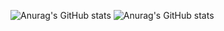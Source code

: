 ![Anurag's GitHub stats](https://github-readme-stats.vercel.app/api?username=aaron2599&bg_color=10,3350A4,f443363&title_color=fff&text_color=fff)
![Anurag's GitHub stats](https://github-readme-stats.vercel.app/api/top-langs/?username=aaron2599&layout=compact&&bg_color=10,3350A4,f44336&title_color=fff&text_color=fff)
